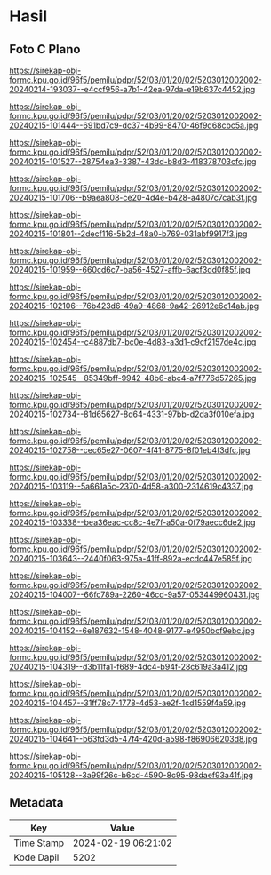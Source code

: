 # Hasil

## Foto C Plano

https://sirekap-obj-formc.kpu.go.id/96f5/pemilu/pdpr/52/03/01/20/02/5203012002002-20240214-193037--e4ccf956-a7b1-42ea-97da-e19b637c4452.jpg

https://sirekap-obj-formc.kpu.go.id/96f5/pemilu/pdpr/52/03/01/20/02/5203012002002-20240215-101444--691bd7c9-dc37-4b99-8470-46f9d68cbc5a.jpg

https://sirekap-obj-formc.kpu.go.id/96f5/pemilu/pdpr/52/03/01/20/02/5203012002002-20240215-101527--28754ea3-3387-43dd-b8d3-418378703cfc.jpg

https://sirekap-obj-formc.kpu.go.id/96f5/pemilu/pdpr/52/03/01/20/02/5203012002002-20240215-101706--b9aea808-ce20-4d4e-b428-a4807c7cab3f.jpg

https://sirekap-obj-formc.kpu.go.id/96f5/pemilu/pdpr/52/03/01/20/02/5203012002002-20240215-101801--2decf116-5b2d-48a0-b769-031abf9917f3.jpg

https://sirekap-obj-formc.kpu.go.id/96f5/pemilu/pdpr/52/03/01/20/02/5203012002002-20240215-101959--660cd6c7-ba56-4527-affb-6acf3dd0f85f.jpg

https://sirekap-obj-formc.kpu.go.id/96f5/pemilu/pdpr/52/03/01/20/02/5203012002002-20240215-102106--76b423d6-49a9-4868-9a42-26912e6c14ab.jpg

https://sirekap-obj-formc.kpu.go.id/96f5/pemilu/pdpr/52/03/01/20/02/5203012002002-20240215-102454--c4887db7-bc0e-4d83-a3d1-c9cf2157de4c.jpg

https://sirekap-obj-formc.kpu.go.id/96f5/pemilu/pdpr/52/03/01/20/02/5203012002002-20240215-102545--85349bff-9942-48b6-abc4-a7f776d57265.jpg

https://sirekap-obj-formc.kpu.go.id/96f5/pemilu/pdpr/52/03/01/20/02/5203012002002-20240215-102734--81d65627-8d64-4331-97bb-d2da3f010efa.jpg

https://sirekap-obj-formc.kpu.go.id/96f5/pemilu/pdpr/52/03/01/20/02/5203012002002-20240215-102758--cec65e27-0607-4f41-8775-8f01eb4f3dfc.jpg

https://sirekap-obj-formc.kpu.go.id/96f5/pemilu/pdpr/52/03/01/20/02/5203012002002-20240215-103119--5a661a5c-2370-4d58-a300-2314619c4337.jpg

https://sirekap-obj-formc.kpu.go.id/96f5/pemilu/pdpr/52/03/01/20/02/5203012002002-20240215-103338--bea36eac-cc8c-4e7f-a50a-0f79aecc6de2.jpg

https://sirekap-obj-formc.kpu.go.id/96f5/pemilu/pdpr/52/03/01/20/02/5203012002002-20240215-103643--2440f063-975a-41ff-892a-ecdc447e585f.jpg

https://sirekap-obj-formc.kpu.go.id/96f5/pemilu/pdpr/52/03/01/20/02/5203012002002-20240215-104007--66fc789a-2260-46cd-9a57-053449960431.jpg

https://sirekap-obj-formc.kpu.go.id/96f5/pemilu/pdpr/52/03/01/20/02/5203012002002-20240215-104152--6e187632-1548-4048-9177-e4950bcf9ebc.jpg

https://sirekap-obj-formc.kpu.go.id/96f5/pemilu/pdpr/52/03/01/20/02/5203012002002-20240215-104319--d3b11fa1-f689-4dc4-b94f-28c619a3a412.jpg

https://sirekap-obj-formc.kpu.go.id/96f5/pemilu/pdpr/52/03/01/20/02/5203012002002-20240215-104457--31ff78c7-1778-4d53-ae2f-1cd1559f4a59.jpg

https://sirekap-obj-formc.kpu.go.id/96f5/pemilu/pdpr/52/03/01/20/02/5203012002002-20240215-104641--b63fd3d5-47f4-420d-a598-f869066203d8.jpg

https://sirekap-obj-formc.kpu.go.id/96f5/pemilu/pdpr/52/03/01/20/02/5203012002002-20240215-105128--3a99f26c-b6cd-4590-8c95-98daef93a41f.jpg


## Metadata

| Key        | Value               |
| ---------- | ------------------- |
| Time Stamp | 2024-02-19 06:21:02 |
| Kode Dapil | 5202                |




